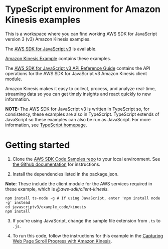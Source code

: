 # TypeScript environment for Amazon Kinesis examples
This is a workspace where you can find working AWS SDK for JavaScript version 3 (v3) Amazon Kinesis examples. 

The [AWS SDK for JavaScript v3](https://github.com/aws/aws-sdk-js-v3) is available. 

[Amazon Kinesis Example](https://docs.aws.amazon.com/sdk-for-javascript/v3/developer-guide/kinesis-examples.html) contains these examples.

The [AWS SDK for JavaScript v3 API Reference Guide](https://docs.aws.amazon.com/AWSJavaScriptSDK/v3/latest/clients/client-kinesis/index.html) contains the API operations for the AWS SDK for JavaScript v3 Amazon Kinesis client module.

Amazon Kinesis makes it easy to collect, process, and analyze real-time, streaming data so you can get timely insights and react quickly to new information.

**NOTE:** The AWS SDK for JavaScript v3 is written in TypeScript so, for consistency, these examples are also in TypeScript. TypeScript extends of JavaScript so these examples can also be run as JavaScript. For more information, see [TypeScript homepage](https://www.typescriptlang.org/).

# Getting started

1. Clone the [AWS SDK Code Samples repo](https://github.com/awsdocs/aws-doc-sdk-examples) to your local environment. See [the Github documentation](https://docs.github.com/en/github/creating-cloning-and-archiving-repositories/cloning-a-repository) for instructions.

1. Install the dependencies listed in the package.json.

**Note**: These include the client module for the AWS services required in these example, 
which is *@aws-sdk/client-kinesis*.
```
npm install ts-node -g # If using JavaScript, enter 'npm install node -g' instead
cd javascriptv3/example_code/kinesis
npm install
```
3. If you're using JavaScript, change the sample file extension from ```.ts``` to ```.js```.

4. To run this code, follow the instructions for this example in the [Capturing Web Page Scroll Progress with Amazon Kinesis](https://docs.aws.amazon.com/sdk-for-javascript/v3/developer-guide/kinesis-examples-capturing-page-scrolling.html). 


